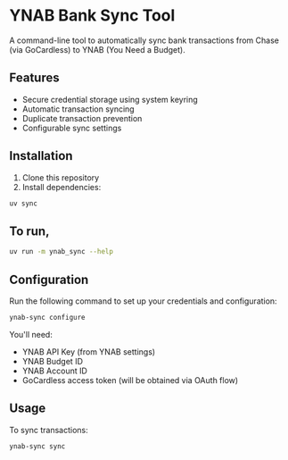 # YNAB Bank Sync Tool

A command-line tool to automatically sync bank transactions from Chase (via GoCardless) to YNAB (You Need a Budget).

## Features

- Secure credential storage using system keyring
- Automatic transaction syncing
- Duplicate transaction prevention
- Configurable sync settings

## Installation

1. Clone this repository
2. Install dependencies:

```bash
uv sync
```

## To run,
```bash
uv run -m ynab_sync --help
```

## Configuration

Run the following command to set up your credentials and configuration:

```bash
ynab-sync configure
```

You'll need:
- YNAB API Key (from YNAB settings)
- YNAB Budget ID
- YNAB Account ID
- GoCardless access token (will be obtained via OAuth flow)

## Usage

To sync transactions:

```bash
ynab-sync sync
```
